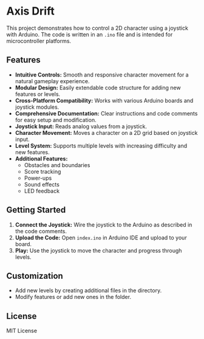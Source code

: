 # Axis Drift

This project demonstrates how to control a 2D character using a joystick with Arduino. The code is written in an `.ino` file and is intended for microcontroller platforms.

## Features
- **Intuitive Controls:** Smooth and responsive character movement for a natural gameplay experience.
- **Modular Design:** Easily extendable code structure for adding new features or levels.
- **Cross-Platform Compatibility:** Works with various Arduino boards and joystick modules.
- **Comprehensive Documentation:** Clear instructions and code comments for easy setup and modification.
- **Joystick Input:** Reads analog values from a joystick.
- **Character Movement:** Moves a character on a 2D grid based on joystick input.
- **Level System:** Supports multiple levels with increasing difficulty and new features.
- **Additional Features:**
    - Obstacles and boundaries
    - Score tracking
    - Power-ups
    - Sound effects
    - LED feedback

## Getting Started

1. **Connect the Joystick:** Wire the joystick to the Arduino as described in the code comments.
2. **Upload the Code:** Open `index.ino` in Arduino IDE and upload to your board.
3. **Play:** Use the joystick to move the character and progress through levels.

## Customization

- Add new levels by creating additional files in the  directory.
- Modify features or add new ones in the  folder.

## License

MIT License
